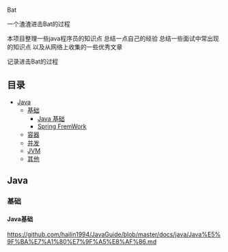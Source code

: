 Bat

一个渣渣进击Bat的过程

本项目整理一些java程序员的知识点 总结一点自己的经验 总结一些面试中常出现的知识点  以及从网络上收集的一些优秀文章

记录进击Bat的过程

## 目录

- [Java](#java)
    - [基础](#基础)
        -  [Java 基础](#Java基础)
        -  [Spring FremWork](#SpringFremWork)
    - [容器](#容器)
    - [并发](#并发)
    - [JVM](#jvm)
    - [其他](#其他)

## Java
   ### 基础
   #### Java基础
   https://github.com/hailin1994/JavaGuide/blob/master/docs/java/Java%E5%9F%BA%E7%A1%80%E7%9F%A5%E8%AF%86.md
   
